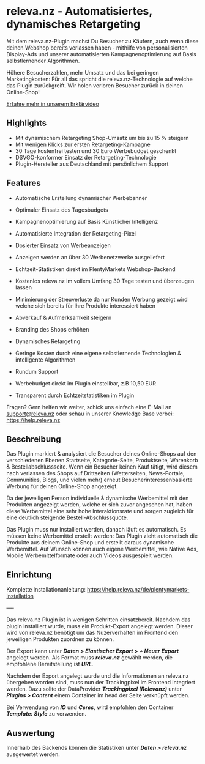 # releva.nz - Automatisiertes, dynamisches Retargeting

Mit dem releva.nz-Plugin machst Du Besucher zu Käufern, auch wenn diese deinen Webshop bereits verlassen haben - mithilfe von personalisierten Display-Ads und unserer automatisierten Kampagnenoptimierung auf Basis selbstlernender Algorithmen.  

Höhere Besucherzahlen, mehr Umsatz und das bei geringen Marketingkosten: Für all das spricht die releva.nz-Technologie auf welche das Plugin zurückgreift. Wir holen verloren Besucher zurück in deinen Online-Shop!

[Erfahre mehr in unserem Erklärvideo](https://releva.nz/erklaervideo)

## Highlights

- Mit dynamischem Retargeting Shop-Umsatz um bis zu 15 % steigern
- Mit wenigen Klicks zur ersten Retargeting-Kampagne
- 30 Tage kostenfrei testen und 30 Euro Werbebudget geschenkt
- DSVGO-konformer Einsatz der Retargeting-Technologie
- Plugin-Hersteller aus Deutschland mit persönlichem Support

## Features

- Automatische Erstellung dynamischer Werbebanner
- Optimaler Einsatz des Tagesbudgets
- Kampagnenoptimierung auf Basis Künstlicher Intelligenz
- Automatisierte Integration der Retargeting-Pixel
- Dosierter Einsatz von Werbeanzeigen
- Anzeigen werden an über 30 Werbenetzwerke ausgeliefert
- Echtzeit-Statistiken direkt im PlentyMarkets Webshop-Backend


- Kostenlos releva.nz im vollem Umfang 30 Tage testen und überzeugen lassen
- Minimierung der Streuverluste da nur Kunden Werbung gezeigt wird welche sich bereits für Ihre Produkte interessiert haben
- Abverkauf & Aufmerksamkeit steigern
- Branding des Shops erhöhen
- Dynamisches Retargeting
- Geringe Kosten durch eine eigene selbstlernende Technologien & intelligente Algorithmen
- Rundum Support
- Werbebudget direkt im Plugin einstellbar, z.B 10,50 EUR
- Transparent durch Echtzeitstatistiken im Plugin

Fragen? Gern helfen wir weiter, schick uns einfach eine E-Mail an support@releva.nz oder schau in unserer Knowledge Base vorbei: https://help.releva.nz

## Beschreibung

Das Plugin markiert & analysiert die Besucher deines Online-Shops auf den verschiedenen Ebenen Startseite, Kategorie-Seite, Produktseite, Warenkorb & Bestellabschlussseite. Wenn ein Besucher keinen Kauf tätigt, wird diesem nach verlassen des Shops auf Drittseiten (Wetterseiten, News-Portale, Communities, Blogs, und vielen mehr) erneut Besucherinteressenbasierte Werbung für deinen Online-Shop angezeigt.

Da der jeweiligen Person individuelle & dynamische Werbemittel mit den Produkten angezeigt werden, welche er sich zuvor angesehen hat, haben diese Werbemittel eine sehr hohe Interaktionsrate und sorgen zugleich für eine deutlich steigende Bestell-Abschlussquote.

Das Plugin muss nur installiert werden, danach läuft es automatisch. Es müssen keine Werbemittel erstellt werden: Das Plugin zieht automatisch die Produkte aus deinem Online-Shop und erstellt daraus dynamische Werbemittel. Auf Wunsch können auch eigene Werbemittel, wie Native Ads, Mobile Werbemittelformate oder auch Videos ausgespielt werden.


## Einrichtung

Komplette Installationanleitung: https://help.releva.nz/de/plentymarkets-installation 

—-

Das releva.nz Plugin ist in wenigen Schritten einsatzbereit. Nachdem das plugin installiert wurde, muss ein Produkt-Export angelegt werden. Dieser wird von releva.nz benötigt um das Nuzerverhalten im Frontend den jeweiligen Produkten zuordnen zu können.

Der Export kann unter ***Daten > Elastischer Export > + Neuer Export*** angelegt werden. Als Format muss ***releva.nz*** gewählt werden, die empfohlene Bereitstellung ist ***URL***.

Nachdem der Export angelegt wurde und die Informationen an releva.nz übergeben worden sind, muss nun der Trackingpixel im Frontend integriert werden.
Dazu sollte der DataProvider ***Trackingpixel (Relevanz)*** unter ***Plugins > Content*** einem Container im head der Seite verknüpft werden.

Bei Verwendung von ***IO*** und ***Ceres***, wird empfohlen den Container ***Template: Style***  zu verwenden.

## Auswertung
Innerhalb des Backends können die Statistiken unter ***Daten > releva.nz*** ausgewertet werden.